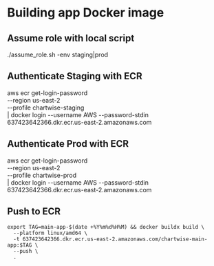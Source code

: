 # Building app Docker image

## Assume role with local script
./assume_role.sh -env staging|prod

## Authenticate Staging with ECR
aws ecr get-login-password \
  --region us-east-2 \
  --profile chartwise-staging \
| docker login --username AWS --password-stdin 637423642366.dkr.ecr.us-east-2.amazonaws.com

## Authenticate Prod with ECR
aws ecr get-login-password \
  --region us-east-2 \
  --profile chartwise-prod \
| docker login --username AWS --password-stdin 637423642366.dkr.ecr.us-east-2.amazonaws.com

## Push to ECR
```
export TAG=main-app-$(date +%Y%m%d%H%M) && docker buildx build \
  --platform linux/amd64 \
  -t 637423642366.dkr.ecr.us-east-2.amazonaws.com/chartwise-main-app:$TAG \
  --push \
  .
```

